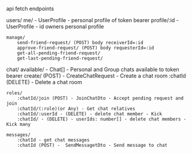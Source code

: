 api fetch endpoints

users/
	me/ - UserProfile - personal profile of token bearer
	profile/:id - UserProfile - id owners personal profile
	
	manage/
		send-friend-request/ (POST) body receiverId=:id
		approve-friend-request/ (POST) body requesterId=:id
		get-all-pending-friend-request/
		get-last-pending-friend-request/


chat/
	available/ - Chat[] - Personal and Group chats available to token bearer
	create/ (POST) - CreateChatRequest - Create a chat room
	:chatId (DELETE) - Delete a chat room

	roles/
		:chatId/join (POST) - JoinChatDto - Accept pending request and join
		:chatId/(:role)(or Any) - Get chat relatives 
		:chatId/:userId - (DELETE) - delete chat member - Kick
		:chatId/ - (DELETE) - userIds: number[] - delete chat members - Kick many
	
	messages/
		:chatId - get chat messages
		:chatId (POST) -  SendMessagetDto - Send message to chat
	



